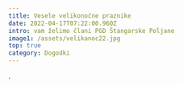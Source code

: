 ```yaml
---
title: Vesele velikonočne praznike
date: 2022-04-17T07:22:00.960Z
intro: vam želimo člani PGD Štangarske Poljane
image1: /assets/velikanoc22.jpg
top: true
category: Dogodki
---
```

.
